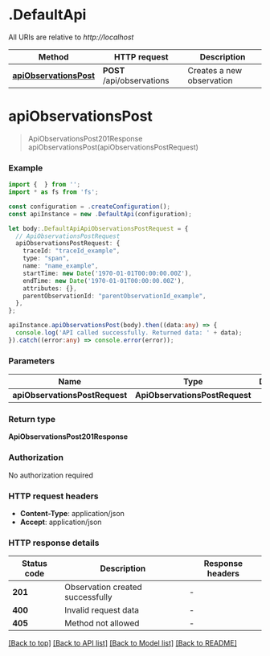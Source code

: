 # .DefaultApi

All URIs are relative to *http://localhost*

Method | HTTP request | Description
------------- | ------------- | -------------
[**apiObservationsPost**](DefaultApi.md#apiObservationsPost) | **POST** /api/observations | Creates a new observation


# **apiObservationsPost**
> ApiObservationsPost201Response apiObservationsPost(apiObservationsPostRequest)


### Example


```typescript
import {  } from '';
import * as fs from 'fs';

const configuration = .createConfiguration();
const apiInstance = new .DefaultApi(configuration);

let body:.DefaultApiApiObservationsPostRequest = {
  // ApiObservationsPostRequest
  apiObservationsPostRequest: {
    traceId: "traceId_example",
    type: "span",
    name: "name_example",
    startTime: new Date('1970-01-01T00:00:00.00Z'),
    endTime: new Date('1970-01-01T00:00:00.00Z'),
    attributes: {},
    parentObservationId: "parentObservationId_example",
  },
};

apiInstance.apiObservationsPost(body).then((data:any) => {
  console.log('API called successfully. Returned data: ' + data);
}).catch((error:any) => console.error(error));
```


### Parameters

Name | Type | Description  | Notes
------------- | ------------- | ------------- | -------------
 **apiObservationsPostRequest** | **ApiObservationsPostRequest**|  |


### Return type

**ApiObservationsPost201Response**

### Authorization

No authorization required

### HTTP request headers

 - **Content-Type**: application/json
 - **Accept**: application/json


### HTTP response details
| Status code | Description | Response headers |
|-------------|-------------|------------------|
**201** | Observation created successfully |  -  |
**400** | Invalid request data |  -  |
**405** | Method not allowed |  -  |

[[Back to top]](#) [[Back to API list]](README.md#documentation-for-api-endpoints) [[Back to Model list]](README.md#documentation-for-models) [[Back to README]](README.md)



